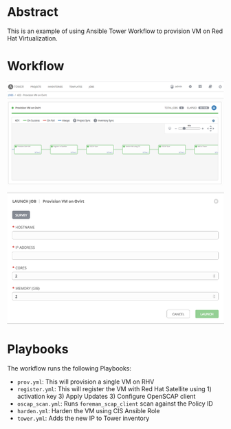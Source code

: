 # Abstract
This is an example of using Ansible Tower Workflow to provision VM on Red Hat Virtualization.

# Workflow

![workflow](pics/workflow.png)

![Survey form](pics/survey.png)

# Playbooks
The workflow runs the following Playbooks:
* `prov.yml`: This will provision a single VM on RHV
* `register.yml`: This will register the VM with Red Hat Satellite using 1) activation key 3) Apply Updates 3) Configure OpenSCAP client
* `oscap_scan.yml`: Runs `foreman_scap_client` scan against the Policy ID
* `harden.yml`: Harden the VM using CIS Ansible Role
* `tower.yml`: Adds the new IP to Tower inventory
